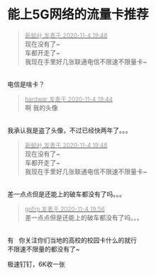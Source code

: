 # 能上5G网络的流量卡推荐


<div class="quote"><blockquote><font size="2"><a href="https://www.hostloc.com/forum.php?mod=redirect&amp;goto=findpost&amp;pid=9403261&amp;ptid=762465" target="_blank"><font color="#999999">新蛤社 发表于 2020-11-4 19:48</font></a></font><br />
现在没有了~<br />
车都开走了~<br />
我现在手里好几张联通电信不限速不限量卡~</blockquote></div><br />
电信是啥卡？

<div class="quote"><blockquote><font size="2"><a href="https://www.hostloc.com/forum.php?mod=redirect&amp;goto=findpost&amp;pid=9403240&amp;ptid=762465" target="_blank"><font color="#999999">hardwar 发表于 2020-11-4 19:44</font></a></font><br />
啊 我的头像</blockquote></div><br />
<img src="static/image/smiley/yct/019.gif" smilieid="49" border="0" alt="" />我承认我是盗了头像，不过已经快两年了。。。

<div class="quote"><blockquote><font size="2"><a href="https://www.hostloc.com/forum.php?mod=redirect&amp;goto=findpost&amp;pid=9403261&amp;ptid=762465" target="_blank"><font color="#999999">新蛤社 发表于 2020-11-4 19:48</font></a></font><br />
现在没有了~<br />
车都开走了~<br />
我现在手里好几张联通电信不限速不限量卡~</blockquote></div><br />
差一点点但是还能上的破车都没有了吗。。。

<div class="quote"><blockquote><font size="2"><a href="https://www.hostloc.com/forum.php?mod=redirect&amp;goto=findpost&amp;pid=9403283&amp;ptid=762465" target="_blank"><font color="#999999">gofrp 发表于 2020-11-4 19:56</font></a></font><br />
差一点点但是还能上的破车都没有了吗。。。</blockquote></div><br />
有&nbsp; &nbsp;你关注你们当地的高校的校园卡什么的就行<br />
不限速不限量的都没有了~

极速钉钉，6K收一张<img src="static/image/smiley/yct/010.gif" smilieid="41" border="0" alt="" />
